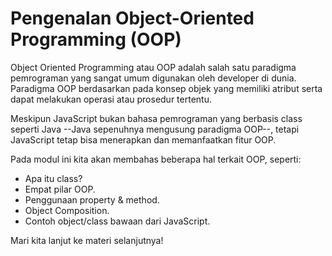 # Pengenalan Object-Oriented Programming (OOP)

Object Oriented Programming atau OOP adalah salah satu paradigma pemrograman yang sangat umum digunakan oleh developer di dunia. Paradigma OOP berdasarkan pada konsep objek yang memiliki atribut serta dapat melakukan operasi atau prosedur tertentu.

Meskipun JavaScript bukan bahasa pemrograman yang berbasis class seperti Java --Java sepenuhnya mengusung paradigma OOP--, tetapi JavaScript tetap bisa menerapkan dan memanfaatkan fitur OOP.

Pada modul ini kita akan membahas beberapa hal terkait OOP, seperti:

- Apa itu class?
- Empat pilar OOP.
- Penggunaan property & method.
- Object Composition.
- Contoh object/class bawaan dari JavaScript.

Mari kita lanjut ke materi selanjutnya!
